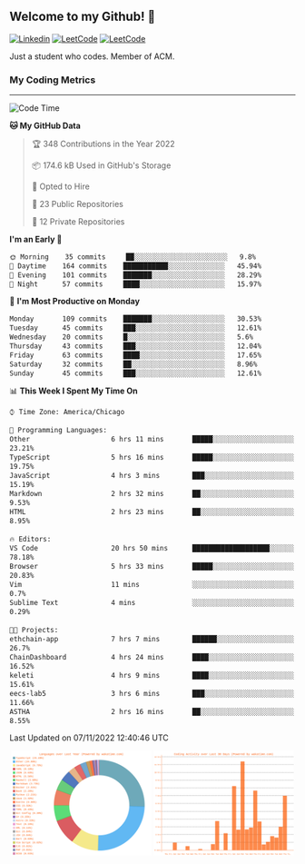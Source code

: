 ## Welcome to my Github! 👋

[![Linkedin](https://img.shields.io/badge/LinkedIn-0077B5?style=for-the-badge&logo=linkedin&logoColor=white)](https://www.linkedin.com/in/mkeleti)   [![LeetCode](https://img.shields.io/badge/-LeetCode-FFA116?style=for-the-badge&logo=LeetCode&logoColor=black)](https://leetcode.com/mkeleti/)   [![LeetCode](https://img.shields.io/badge/website-000000?style=for-the-badge&logo=About.me&logoColor=white)](https://mkeleti.com)

Just a student who codes. Member of ACM.

### My Coding Metrics

---

<!--START_SECTION:waka-->
![Code Time](http://img.shields.io/badge/Code%20Time-160%20hrs%2023%20mins-blue)

**🐱 My GitHub Data** 

> 🏆 348 Contributions in the Year 2022
 > 
> 📦 174.6 kB Used in GitHub's Storage 
 > 
> 💼 Opted to Hire
 > 
> 📜 23 Public Repositories 
 > 
> 🔑 12 Private Repositories  
 > 
**I'm an Early 🐤** 

```text
🌞 Morning    35 commits     ██░░░░░░░░░░░░░░░░░░░░░░░   9.8% 
🌆 Daytime    164 commits    ███████████░░░░░░░░░░░░░░   45.94% 
🌃 Evening    101 commits    ███████░░░░░░░░░░░░░░░░░░   28.29% 
🌙 Night      57 commits     ████░░░░░░░░░░░░░░░░░░░░░   15.97%

```
📅 **I'm Most Productive on Monday** 

```text
Monday       109 commits    ███████░░░░░░░░░░░░░░░░░░   30.53% 
Tuesday      45 commits     ███░░░░░░░░░░░░░░░░░░░░░░   12.61% 
Wednesday    20 commits     █░░░░░░░░░░░░░░░░░░░░░░░░   5.6% 
Thursday     43 commits     ███░░░░░░░░░░░░░░░░░░░░░░   12.04% 
Friday       63 commits     ████░░░░░░░░░░░░░░░░░░░░░   17.65% 
Saturday     32 commits     ██░░░░░░░░░░░░░░░░░░░░░░░   8.96% 
Sunday       45 commits     ███░░░░░░░░░░░░░░░░░░░░░░   12.61%

```


📊 **This Week I Spent My Time On** 

```text
⌚︎ Time Zone: America/Chicago

💬 Programming Languages: 
Other                    6 hrs 11 mins       █████░░░░░░░░░░░░░░░░░░░░   23.21% 
TypeScript               5 hrs 16 mins       █████░░░░░░░░░░░░░░░░░░░░   19.75% 
JavaScript               4 hrs 3 mins        ███░░░░░░░░░░░░░░░░░░░░░░   15.19% 
Markdown                 2 hrs 32 mins       ██░░░░░░░░░░░░░░░░░░░░░░░   9.53% 
HTML                     2 hrs 23 mins       ██░░░░░░░░░░░░░░░░░░░░░░░   8.95%

🔥 Editors: 
VS Code                  20 hrs 50 mins      ███████████████████░░░░░░   78.18% 
Browser                  5 hrs 33 mins       █████░░░░░░░░░░░░░░░░░░░░   20.83% 
Vim                      11 mins             ░░░░░░░░░░░░░░░░░░░░░░░░░   0.7% 
Sublime Text             4 mins              ░░░░░░░░░░░░░░░░░░░░░░░░░   0.29%

🐱‍💻 Projects: 
ethchain-app             7 hrs 7 mins        ██████░░░░░░░░░░░░░░░░░░░   26.7% 
ChainDashboard           4 hrs 24 mins       ████░░░░░░░░░░░░░░░░░░░░░   16.52% 
keleti                   4 hrs 9 mins        ████░░░░░░░░░░░░░░░░░░░░░   15.61% 
eecs-lab5                3 hrs 6 mins        ███░░░░░░░░░░░░░░░░░░░░░░   11.66% 
ASTHA                    2 hrs 16 mins       ██░░░░░░░░░░░░░░░░░░░░░░░   8.55%

```


 Last Updated on 07/11/2022 12:40:46 UTC
<!--END_SECTION:waka-->

<p align="center" >
<img width="49%" alt="My most used Languages" src="assets/waka-langs.svg"/>
<img width="49%" alt="My activity over last month" src="assets/waka-activs.svg"/>
</p>